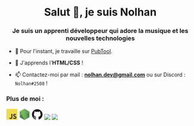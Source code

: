 <h1 align="center">Salut 👋, je suis Nolhan</h1>
<h3 align="center">Je suis un apprenti développeur qui adore la musique et les nouvelles technologies</h3>

- 🔭 Pour l'instant, je travaille sur [PubTool](https://pubtool.netlify.app).

- 🌱 J'apprends l'**HTML/CSS** !

- 📫 Contactez-moi par mail : **nolhan.dev@gmail.com** ou sur Discord : `Nolhan#2508` !

<h3 align="left">Plus de moi :</h3>
<code><img height="30" src="https://raw.githubusercontent.com/devicons/devicon/master/icons/javascript/javascript-original.svg"></code>
<code><img height="30" src="https://raw.githubusercontent.com/github/explore/80688e429a7d4ef2fca1e82350fe8e3517d3494d/topics/nodejs/nodejs.png"></code>
<code><img height="30" src="https://github.com/devicons/devicon/blob/master/icons/github/github-original.svg"></code>

<img src="https://github-readme-stats.vercel.app/api?username=Nonolanlan1007&show_icons=true&hide_border=true&theme=tokyonight" />

<img src="https://github-readme-stats.vercel.app/api/top-langs?username=Nonolanlan1007&show_icons=true&theme=tokyonight&layout=compact" />
